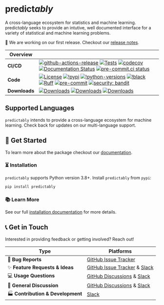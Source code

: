 # predict*ably*
A cross-language ecosystem for statistics and machine learning. predict*ably* seeks to provide an intutive,
well documented interface for a variety of statistical and machine learning problems.

:seedling: We are working on our first release. Checkout our
[release notes](https://predictably.org/en/latest/changelog.html).

| Overview | |
|---|---|
| **CI/CD** | [![github-actions-release](https://img.shields.io/github/actions/workflow/status/predict-ably/predictably/release.yml?logo=github&label=build%20%28release%29)](https://github.com/predict-ably/predictably/actions/workflows/release.yml) [![Tests](https://github.com/predict-ably/predictably/actions/workflows/test.yml/badge.svg?branch=main&label=build%202%28main%29)](https://github.com/predict-ably/predictably/actions/workflows/test.yml) [![codecov](https://codecov.io/gh/predict-ably/predictably/branch/main/graph/badge.svg?token=2J424NLO82)](https://codecov.io/gh/predict-ably/predictably) [![Documentation Status](https://readthedocs.org/projects/predictably/badge/?version=latest)](https://predictably.readthedocs.io/en/latest/?badge=latest) [![pre-commit.ci status](https://results.pre-commit.ci/badge/github/predict-ably/predictably/main.svg)](https://results.pre-commit.ci/latest/github/predict-ably/predictably/main) |
| **Code** |  [![License](https://img.shields.io/badge/License-BSD_3--Clause-yellow.svg)](https://github.com/predict-ably/predictably/blob/main/LICENSE) [![!pypi](https://img.shields.io/pypi/v/predictably?color=orange)](https://pypi.org/project/predictably/)  [![!python-versions](https://img.shields.io/pypi/pyversions/predictably)](https://www.python.org/) [![!black](https://img.shields.io/badge/code%20style-black-000000.svg)](https://github.com/psf/black) [![Ruff](https://img.shields.io/endpoint?url=https://raw.githubusercontent.com/astral-sh/ruff/main/assets/badge/v2.json)](https://github.com/astral-sh/ruff) [![pre-commit](https://img.shields.io/badge/pre--commit-enabled-brightgreen?logo=pre-commit)](https://github.com/pre-commit/pre-commit) [![security: bandit](https://img.shields.io/badge/security-bandit-yellow.svg)](https://github.com/PyCQA/bandit) |
| **Downloads**| [![Downloads](https://static.pepy.tech/personalized-badge/predictably?period=week&units=international_system&left_color=grey&right_color=blue&left_text=weekly%20(pypi))](https://pepy.tech/project/predictably) [![Downloads](https://static.pepy.tech/personalized-badge/predictably?period=month&units=international_system&left_color=grey&right_color=blue&left_text=monthly%20(pypi))](https://pepy.tech/project/predictably) [![Downloads](https://static.pepy.tech/personalized-badge/predictably?period=total&units=international_system&left_color=grey&right_color=blue&left_text=cumulative%20(pypi))](https://pepy.tech/project/predictably) |

## Supported Languages

`predictably` intends to provide a cross-language ecosystem for machine learning. Check back for updates on our multi-language support.

## :rocket: Get Started

To learn more about the package checkout our [documentation](https://predict-ably.org/en/latest/).

### :hourglass_flowing_sand: Installation

`predictably` supports Python version 3.8+. Install `predictably` from `pypi`:

```bash
pip install predictably
```

### :books: Learn More

See our full [installation documentation](https://www.predict-ably.org/en/latest/installation.html) for more details.

## :telephone_receiver: Get in Touch

Interested in providing feedback or getting involved? Reach out!

| Type                                | Platforms                        |
|-------------------------------------|----------------------------------|
| 🐛 **Bug Reports**                  | [GitHub Issue Tracker]           |
| ✨ **Feature Requests & Ideas**      | [GitHub Issue Tracker] & [Slack] |
| 💻 **Usage Questions**              | [GitHub Discussions] & [Slack]   |
| 💬 **General Discussion**           | [GitHub Discussions] & [Slack]   |
| 🏭 **Contribution & Development**   | [Slack]                          |

[GitHub Issue Tracker]: https://github.com/predict-ably/predictably/issues
[GitHub Discussions]: https://github.com/predict-ably/predictably/discussions
[Slack]: https://join.slack.com/t/predict-ably/shared_invite/zt-21ezi33ip-WGJCUBCWc5yVrr6FOsARaw
